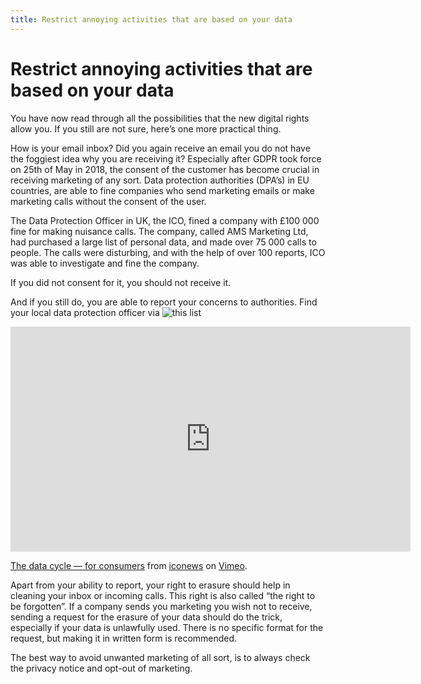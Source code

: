 ```yaml
---
title: Restrict annoying activities that are based on your data
---
```

# Restrict annoying activities that are based on your data

You have now read through all the possibilities that the new digital rights allow you. If you still are not sure, here’s one more practical thing. 

How is your email inbox? Did you again receive an email you do not have the foggiest idea why you are receiving it? Especially after GDPR took force on 25th of May in 2018, the consent of the customer has become crucial in receiving marketing of any sort. Data protection authorities (DPA’s) in EU countries, are able to fine companies who send marketing emails or make marketing calls without the consent of the user. 

The Data Protection Officer in UK, the ICO, fined a company with £100 000 fine for making nuisance calls. The company, called AMS Marketing Ltd, had purchased a large list of personal data, and made over 75 000 calls to people. The calls were disturbing, and with the help of over 100 reports, ICO was able to investigate and fine the company.

If you did not consent for it, you should not receive it.

And if you still do, you are able to report your concerns to authorities. Find your local data protection officer via ![this list](http://ec.europa.eu/newsroom/article29/item-detail.cfm?item_id=612080)  
 
<iframe src="https://player.vimeo.com/video/148346668" width="640" height="360" frameborder="0" webkitallowfullscreen mozallowfullscreen allowfullscreen></iframe>
<p><a href="https://vimeo.com/148346668">The data cycle &mdash; for consumers</a> from <a href="https://vimeo.com/user15133642">iconews</a> on <a href="https://vimeo.com">Vimeo</a>.</p>

Apart from your ability to report, your right to erasure should help in cleaning your inbox or incoming calls. This right is also called “the right to be forgotten”. If a company sends you marketing you wish not to receive, sending a request for the erasure of your data should do the trick, especially if your data is unlawfully used. There is no specific format for the request, but making it in written form is recommended. 

The best way to avoid unwanted marketing of all sort, is to always check the privacy notice and opt-out of marketing. 
